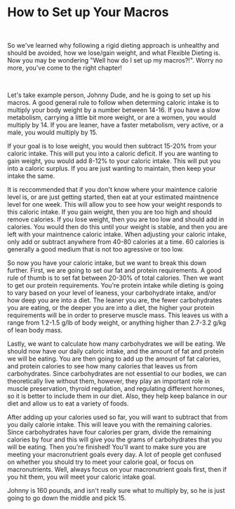 # How to Set up Your Macros

<br>

So we've learned why following a rigid dieting approach is unhealthy and should be avoided, how we lose/gain weight, and what Flexible Dieting is. Now you may be wondering "Well how do I set up my macros?!". Worry no more, you've come to the right chapter!

<br>

Let's take example person, Johnny Dude, and he is going to set up his macros. A good general rule to follow when determing caloric intake is to multiply your body weight by a number between 14-16. If you have a slow metabolism, carrying a little bit more weight, or are a women, you would multiply by 14. If you are leaner, have a faster metabolism, very active, or a male, you would multiply by 15.

If your goal is to lose weight, you would then subtract 15-20% from your caloric intake. This will put you into a caloric deficit. If you are wanting to gain weight, you would add 8-12% to your caloric intake. This will put you into a caloric surplus. If you are just wanting to maintain, then keep your intake the same.

It is reccommended that if you don't know where your maintence calorie level is, or are just getting started, then eat at your estimated maintnence level for one week. This will allow you to see how your weight responds to this caloric intake. If you gain weight, then you are too high and should remove calories. If you lose weight, then you are too low and should add in calories. You would then do this until your weight is stable, and then you are left with your maintnence caloric intake. When adjusting your caloric intake, only add or subtract anywhere from 40-80 calories at a time. 60 calories is generally a good medium that is not too agressive or too low.

So now you have your caloric intake, but we want to break this down further. First, we are going to set our fat and protein requirements. A good rule of thumb is to set fat between 20-30% of total calories. Then we want to get our protein requirements. You're protein intake while dieting is going to vary based on your level of leaness, your carbohydrate intake, and/or how deep you are into a diet. The leaner you are, the fewer carbohydrates you are eating, or the deeper you are into a diet, the higher your protein requirements will be in order to preserve muscle mass. This leaves us with a range from 1.2-1.5 g/lb of body weight, or anything higher than 2.7-3.2 g/kg of lean body mass.

Lastly, we want to calculate how many carbohydrates we will be eating. We should now have our daily caloric intake, and the amount of fat and protein we will be eating. You are then going to add up the amount of fat calories, and protein calories to see how many calories that leaves us from carbohydrates. Since carbohydrates are not essential to our bodies, we can theoretically live without them, however, they play an important role in muscle preservation, thyroid regulation, and regulating different hormones, so it is better to include them in our diet. Also, they help keep balance in our diet and allow us to eat a variety of foods.

After adding up your calories used so far, you will want to subtract that from you daily calorie intake. This will leave you with the remaining calories. Since carbohydrates have four calories per gram, divide the remaining calories by four and this will give you the grams of carbohydrates that you will be eating. Then you're finished! You'll want to make sure you are meeting your macronutrient goals every day. A lot of people get confused on whether you should try to meet your calorie goal, or focus on macronutrients. Well, always focus on your macronutrient goals first, then if you hit them, you will meet your caloric intake goal.

Johnny is 160 pounds, and isn't really sure what to multiply by, so he is just going to go down the middle and pick 15.
